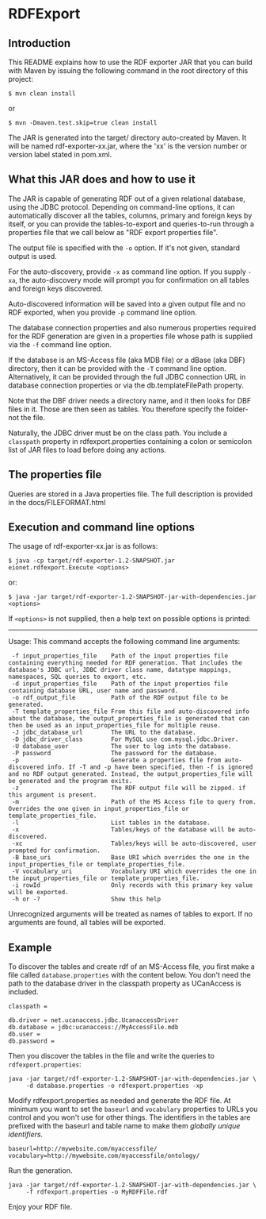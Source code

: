 RDFExport
=========

Introduction
------------

This README explains how to use the RDF exporter JAR that
you can build with Maven by issuing the following command
in the root directory of this project:

```
$ mvn clean install
```
or
```
$ mvn -Dmaven.test.skip=true clean install
```

The JAR is generated into the target/ directory auto-created
by Maven. It will be named rdf-exporter-xx.jar, where the
'xx' is the version number or version label stated in pom.xml.

What this JAR does and how to use it
------------------------------------

The JAR is capable of generating RDF out of a given relational
database, using the JDBC protocol. Depending on command-line
options, it can automatically discover all the tables, columns,
primary and foreign keys by itself, or you can provide the
tables-to-export and queries-to-run through a properties
file that we call below as "RDF export properties file".

The output file is specified with the `-o` option. If it's not given,
standard output is used.

For the auto-discovery, provide `-x` as command line option. If you
supply `-xa`, the auto-discovery mode will prompt you for confirmation
on all tables and foreign keys discovered.

Auto-discovered information will be saved into a given output
file and no RDF exported, when you provide `-p` command line option.

The database connection properties and also numerous properties required
for the RDF generation are given in a properties file whose path is
supplied via the `-f` command line option.

If the database is an MS-Access file (aka MDB file) or a dBase (aka DBF)
directory, then it can be provided with the `-T` command line option.
Alternatively, it can be provided through the full JDBC connection URL
in database connection properties or via the db.templateFilePath property.

Note that the DBF driver needs a directory name, and it then looks for DBF
files in it. Those are then seen as tables. You therefore specify the folder-
not the file.

Naturally, the JDBC driver must be on the class path. You include a `classpath`
property in rdfexport.properties containing a colon or semicolon list of JAR
files to load before doing any actions.

The properties file
-------------------

Queries are stored in a Java properties file. The full description is
provided in the docs/FILEFORMAT.html

Execution and command line options
----------------------------------

The usage of rdf-exporter-xx.jar is as follows:

```
$ java -cp target/rdf-exporter-1.2-SNAPSHOT.jar eionet.rdfexport.Execute <options>
```
  or:
```
$ java -jar target/rdf-exporter-1.2-SNAPSHOT-jar-with-dependencies.jar <options>
```

If `<options>` is not supplied, then a help text on possible options is printed:

----
Usage: This command accepts the following command line arguments:

```
 -f input_properties_file    Path of the input properties file containing everything needed for RDF generation. That includes the database's JDBC url, JDBC driver class name, datatype mappings, namespaces, SQL queries to export, etc.
 -d input_properties_file    Path of the input properties file containing database URL, user name and password.
 -o rdf_output_file          Path of the RDF output file to be generated.
 -T template_properties_file From this file and auto-discovered info about the database, the output_properties_file is generated that can then be used as an input_properties_file for multiple reuse.
 -J jdbc_database_url        The URL to the database.
 -D jdbc_driver_class        For MySQL use com.mysql.jdbc.Driver.
 -U database_user            The user to log into the database.
 -P password                 The password for the database.
 -p                          Generate a properties file from auto-discovered info. If -T and -p have been specified, then -f is ignored and no RDF output generated. Instead, the output_properties_file will be generated and the program exits.
 -z                          The RDF output file will be zipped. if this argument is present.
 -m                          Path of the MS Access file to query from. Overrides the one given in input_properties_file or template_properties_file.
 -l                          List tables in the database.
 -x                          Tables/keys of the database will be auto-discovered.
 -xc                         Tables/keys will be auto-discovered, user prompted for confirmation.
 -B base_uri                 Base URI which overrides the one in the input_properties_file or template_properties_file.
 -V vocabulary_uri           Vocabulary URI which overrides the one in the input_properties_file or template_properties_file.
 -i rowId                    Only records with this primary key value will be exported.
 -h or -?                    Show this help
```
Unrecognized arguments will be treated as names of tables to export. If no arguments are found, all tables will be exported.

Example
-------
To discover the tables and create rdf of an MS-Access file, you first make a file called `database.properties` with the content below.
You don't need the path to the database driver in the classpath property as UCanAccess is included.

```
classpath =

db.driver = net.ucanaccess.jdbc.UcanaccessDriver
db.database = jdbc:ucanaccess://MyAccessFile.mdb
db.user =
db.password =
```

Then you discover the tables in the file and write the queries to `rdfexport.properties`:

```
java -jar target/rdf-exporter-1.2-SNAPSHOT-jar-with-dependencies.jar \
     -d database.properties -o rdfexport.properties -xp
```
Modify rdfexport.properties as needed and generate the RDF file. At minimum you want to set the `baseurl` and `vocabulary`
properties to URLs you control and you won't use for other things. The identifiers in the tables are prefixed with the baseurl
and table name to make them *globally unique identifiers.*
```
baseurl=http://mywebsite.com/myaccessfile/
vocabulary=http://mywebsite.com/myaccessfile/ontology/
```
Run the generation.
```
java -jar target/rdf-exporter-1.2-SNAPSHOT-jar-with-dependencies.jar \
     -f rdfexport.properties -o MyRDFFile.rdf
```
Enjoy your RDF file.
